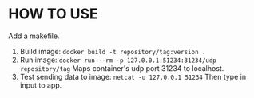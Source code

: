 # HOW TO USE #

Add a makefile.

1. Build image: `docker build -t repository/tag:version .`
2. Run image: `docker run --rm -p 127.0.0.1:51234:31234/udp repository/tag`
   Maps container's udp port 31234 to localhost.
3. Test sending data to image: `netcat -u 127.0.0.1 51234`
   Then type in input to app.
